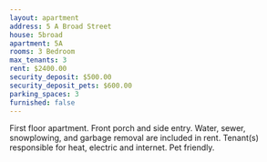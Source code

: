 ```yaml
---
layout: apartment
address: 5 A Broad Street
house: 5broad
apartment: 5A
rooms: 3 Bedroom
max_tenants: 3
rent: $2400.00
security_deposit: $500.00
security_deposit_pets: $600.00
parking_spaces: 3
furnished: false
---
```


First floor apartment. Front porch and side entry. Water, sewer, snowplowing, and garbage
removal are included in rent. Tenant(s) responsible for heat, electric and internet. Pet friendly.